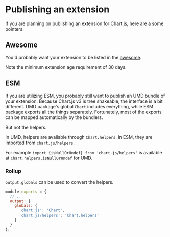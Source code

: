 # Publishing an extension

If you are planning on publishing an extension for Chart.js, here are a some pointers.

## Awesome

You'd probably want your extension to be listed in the [awesome](https://github.com/chartjs/awesome).

Note the minimum extension age requirement of 30 days.

## ESM

If you are utilizing ESM, you probably still want to publish an UMD bundle of your extension. Because Chart.js v3 is tree shakeable, the interface is a bit different.
UMD package's global `Chart` includes everything, while ESM package exports all the things separately.
Fortunately, most of the exports can be mapped automatically by the bundlers.

But not the helpers.

In UMD, helpers are available through `Chart.helpers`. In ESM, they are imported from `chart.js/helpers`.

For example `import {isNullOrUndef} from 'chart.js/helpers'` is available at `Chart.helpers.isNullOrUndef` for UMD.

### Rollup

`output.globals` can be used to convert the helpers.

```js
module.exports = {
  // ...
  output: {
    globals: {
      'chart.js': 'Chart',
      'chart.js/helpers': 'Chart.helpers'
    }
  }
};
```
